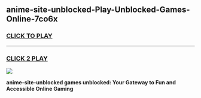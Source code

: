 
## anime-site-unblocked-Play-Unblocked-Games-Online-7co6x
<h3>
<a href="https://premium76.site?title=anime-site-unblocked&ref=25A">CLICK TO PLAY</a></h3>
<hr>

<h3>
<a href="https://premium76.site?title=anime-site-unblocked&ref=25A">CLICK 2 PLAY</a>
  
</h3>

<a href="https://premium76.site?title=anime-site-unblocked&ref=25A"><img src="https://clearcache.store/games.png"></a>


**anime-site-unblocked games unblocked: Your Gateway to Fun and Accessible Online Gaming**
